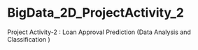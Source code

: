 # BigData_2D_ProjectActivity_2
Project Activity-2 : Loan Approval Prediction (Data Analysis and Classification )
